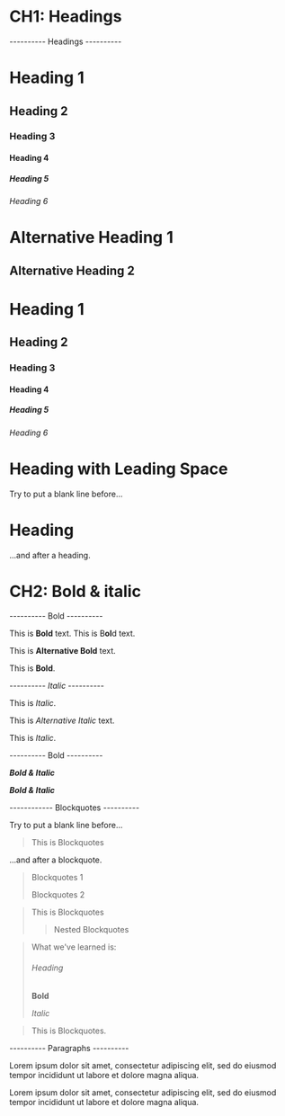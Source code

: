 # CH1: Headings

---------- Headings ----------

# Heading 1

## Heading 2

### Heading 3

#### Heading 4

##### Heading 5

###### Heading 6

# Alternative Heading 1

## Alternative Heading 2

<h1>Heading 1</h1>	
<h2>Heading 2</h2>	
<h3>Heading 3</h3>	
<h4>Heading 4</h4>	
<h5>Heading 5</h5>	
<h6>Heading 6</h6>

# Heading with Leading Space

Try to put a blank line before...

# Heading

...and after a heading.


# CH2: Bold & italic

---------- Bold ----------

This is **Bold** text.
This is B**ol**d text.

This is __Alternative Bold__ text.

This is <strong>Bold</strong>.	

---------- _Italic_ ----------

This is *Italic*. 

This is _Alternative Italic_ text.


This is <em>Italic</em>. 

---------- Bold ----------

***Bold & Italic***

<strong>
   <em>
      Bold & Italic
   </em>
</strong>

------------ Blockquotes ----------

Try to put a blank line before...

> This is Blockquotes

...and after a blockquote.	


> Blockquotes 1
> 
> Blockquotes 2

> This is Blockquotes
>
>> Nested Blockquotes


> What we've learned is:
>
> ###### Heading
>
> **Bold**
>
> *Italic*

<blockquote>
This is 
Blockquotes.
</blockquote>

---------- Paragraphs ----------

Lorem ipsum dolor sit amet, consectetur adipiscing elit, sed do eiusmod tempor incididunt ut labore et dolore magna aliqua.

<p>
Lorem ipsum dolor sit amet, consectetur adipiscing elit, sed do eiusmod tempor incididunt ut labore et dolore magna aliqua.
</p>
